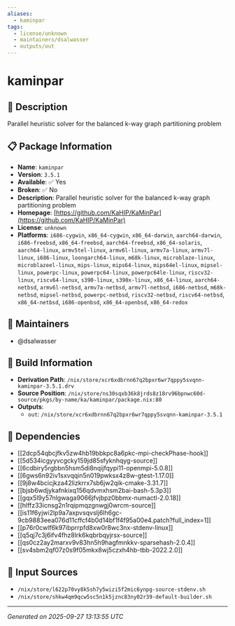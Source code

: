 ```yaml
---
aliases:
  - kaminpar
tags:
  - license/unknown
  - maintainers/dsalwasser
  - outputs/out
---
```


# kaminpar

## 📝 Description

Parallel heuristic solver for the balanced k-way graph partitioning problem

## 📋 Package Information

- **Name**: `kaminpar`
- **Version**: `3.5.1`
- **Available**: ✅ Yes
- **Broken**: ✅ No
- **Description**: Parallel heuristic solver for the balanced k-way graph partitioning problem
- **Homepage**: [https://github.com/KaHIP/KaMinPar](https://github.com/KaHIP/KaMinPar)
- **License**: `unknown`
- **Platforms**: `i686-cygwin`, `x86_64-cygwin`, `x86_64-darwin`, `aarch64-darwin`, `i686-freebsd`, `x86_64-freebsd`, `aarch64-freebsd`, `x86_64-solaris`, `aarch64-linux`, `armv5tel-linux`, `armv6l-linux`, `armv7a-linux`, `armv7l-linux`, `i686-linux`, `loongarch64-linux`, `m68k-linux`, `microblaze-linux`, `microblazeel-linux`, `mips-linux`, `mips64-linux`, `mips64el-linux`, `mipsel-linux`, `powerpc-linux`, `powerpc64-linux`, `powerpc64le-linux`, `riscv32-linux`, `riscv64-linux`, `s390-linux`, `s390x-linux`, `x86_64-linux`, `aarch64-netbsd`, `armv6l-netbsd`, `armv7a-netbsd`, `armv7l-netbsd`, `i686-netbsd`, `m68k-netbsd`, `mipsel-netbsd`, `powerpc-netbsd`, `riscv32-netbsd`, `riscv64-netbsd`, `x86_64-netbsd`, `i686-openbsd`, `x86_64-openbsd`, `x86_64-redox`
## 👥 Maintainers

- @dsalwasser


## 🔧 Build Information

- **Derivation Path**: `/nix/store/xcr6xdbrnn67q2bpxr6wr7qppy5svqnn-kaminpar-3.5.1.drv`
- **Source Position**: `/nix/store/ns30sqxb36k8jrds8z18rv96bpnwc60d-source/pkgs/by-name/ka/kaminpar/package.nix:80`
- **Outputs**:
  - `out`:  `/nix/store/xcr6xdbrnn67q2bpxr6wr7qppy5svqnn-kaminpar-3.5.1`

## 🔗 Dependencies

- [[2dcp54qbcjfkv5zw4hb19bbkpc8a6pkc-mpi-checkPhase-hook]]
- [[5d534icgyyvcgcky159jd85sfyknhqyg-source]]
- [[6cdbiry5rgbbn5hsm5di8nqijfqypi11-openmpi-5.0.8]]
- [[6gws6n92iv1sxvqqin5n019pwksx4z8w-gtest-1.17.0]]
- [[9j8w4bcicjkza42lizkrrx7sb6jw2qik-cmake-3.31.7]]
- [[bjsb6wdjykafnkixq156qdvmxhsm2bai-bash-5.3p3]]
- [[gqx5l9y57nlgwaga9066jfvjbpz0bbmx-numactl-2.0.18]]
- [[hlffz33icnsg2n1rqipmqzgnwgj0wrcm-source]]
- [[is11f6yjwi2lp9a7axpvsqvslj6lh6gc-9cb9883eea076d11cffcf4b0d14bf1f4f95a00e4.patch?full_index=1]]
- [[p76r0cwlf6k97ibprrpfd8xw0r8wc3nx-stdenv-linux]]
- [[q5qj7c3j6ifv4fhz8lrk6kqbrbqyjrsx-source]]
- [[qs0cz2ay2marxv9v83hn5h9hagfmnkkv-sparsehash-2.0.4]]
- [[sv4sbm2qf07z0s9f05mkx8wj5czxh4hb-tbb-2022.2.0]]

## 📁 Input Sources

- `/nix/store/l622p70vy8k5sh7y5wizi5f2mic6ynpg-source-stdenv.sh`
- `/nix/store/shkw4qm9qcw5sc5n1k5jznc83ny02r39-default-builder.sh`

---
*Generated on 2025-09-27 13:13:55 UTC*
